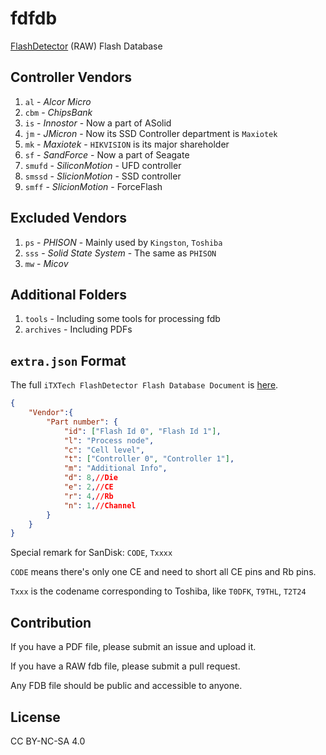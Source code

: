 # fdfdb

[FlashDetector](https://github.com/iTXTech/FlashDetector) (RAW) Flash Database

## Controller Vendors

1. `al` - *Alcor Micro*
1. `cbm` - *ChipsBank*
1. `is` - *Innostor* - Now a part of ASolid
1. `jm` - *JMicron* - Now its SSD Controller department is `Maxiotek`
1. `mk` - *Maxiotek* - `HIKVISION` is its major shareholder
1. `sf` - *SandForce* - Now a part of Seagate
1. `smufd` - *SiliconMotion* - UFD controller
1. `smssd` - *SlicionMotion* - SSD controller
1. `smff` - *SlicionMotion* - ForceFlash

## Excluded Vendors

1. `ps` - *PHISON* - Mainly used by `Kingston`, `Toshiba`
1. `sss` - *Solid State System* - The same as `PHISON`
1. `mw` - *Micov*

## Additional Folders

1. `tools` - Including some tools for processing fdb
1. `archives` - Including PDFs

## `extra.json` Format

The full `iTXTech FlashDetector Flash Database Document` is [here](https://github.com/iTXTech/FlashDetector/blob/master/FlashDatabase.md).

```json
{
    "Vendor":{
        "Part number": {
            "id": ["Flash Id 0", "Flash Id 1"],
            "l": "Process node",
            "c": "Cell level",
            "t": ["Controller 0", "Controller 1"],
            "m": "Additional Info",
            "d": 8,//Die
            "e": 2,//CE
            "r": 4,//Rb
            "n": 1,//Channel
        }
    }
}
```

Special remark for SanDisk: `CODE`, `Txxxx`

`CODE` means there's only one CE and need to short all CE pins and Rb pins.

`Txxx` is the codename corresponding to Toshiba, like `T0DFK`, `T9THL`, `T2T24`

## Contribution

If you have a PDF file, please submit an issue and upload it.

If you have a RAW fdb file, please submit a pull request.

Any FDB file should be public and accessible to anyone.

## License

CC BY-NC-SA 4.0
